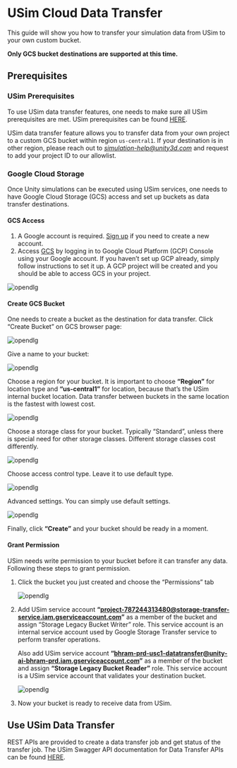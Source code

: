 # USim Cloud Data Transfer

This guide will show you how to transfer your simulation data from USim to your own custom bucket. 

**Only GCS bucket destinations are supported at this time.**

## Prerequisites

### USim Prerequisites
To use USim data transfer features, one needs to make sure all USim prerequisites are met.
USim prerequisites can be found [HERE](https://github.com/Unity-Technologies/Unity-Simulation-Docs).

USim data transfer feature allows you to transfer data from your own project to a custom
GCS bucket within region `us-central1`. If your destination is in other region, please reach out to *simulation-help@unity3d.com* and request to add your project ID to our allowlist. 

### Google Cloud Storage
Once Unity simulations can be executed using USim services, one needs to have Google Cloud Storage (GCS) access and set up buckets as data transfer destinations.

#### GCS Access

1. A Google account is required. [Sign up](https://accounts.google.com/signup/v2/webcreateaccount?hl=en&flowName=GlifWebSignIn&flowEntry=SignUp) if you need to create a new account.
2. Access [GCS](https://cloud.google.com/storage) by logging in to Google Cloud Platform (GCP) Console using your Google account. If you haven’t set up GCP already, simply follow instructions to set it up. A GCP project will be created and you should be able to access GCS in your project.

![opendlg](images/data-transfer-1.png "opendlg")


#### Create GCS Bucket
One needs to create a bucket as the destination for data transfer. Click “Create Bucket” on GCS browser page:

![opendlg](images/data-transfer-2.png "opendlg")

Give a name to your bucket:

![opendlg](images/data-transfer-3.png "opendlg")

Choose a region for your bucket. It is important to choose **“Region”** for location type and **“us-central1”** for location, because that’s the USim internal bucket location. Data transfer between buckets in the same location is the fastest with lowest cost.

![opendlg](images/data-transfer-4.png "opendlg")

Choose a storage class for your bucket. Typically “Standard”, unless there is special need for other storage classes. Different storage classes cost differently.

![opendlg](images/data-transfer-5.png "opendlg")
 
Choose access control type. Leave it to use default type.

![opendlg](images/data-transfer-6.png "opendlg")

Advanced settings. You can simply use default settings. 

![opendlg](images/data-transfer-7.png "opendlg")


Finally, click **“Create”** and your bucket should be ready in a moment.

#### Grant Permission
USim needs write permission to your bucket before it can transfer any data. Following these steps to grant permission.

1. Click the bucket you just created and choose the “Permissions” tab

    ![opendlg](images/data-transfer-8.png "opendlg")

2. Add USim service account **“project-787244313480@storage-transfer-service.iam.gserviceaccount.com”** as a member of the bucket and assign “Storage Legacy Bucket Writer” role. This service account is an internal service account used by Google Storage Transfer service to perform transfer operations.  
    
    Also add USim service account **“bhram-prd-usc1-datatransfer@unity-ai-bhram-prd.iam.gserviceaccount.com”** as a member of the bucket and assign **“Storage Legacy Bucket Reader”** role. This service account is a USim service account that validates your destination bucket.  
    
    ![opendlg](images/data-transfer-9.png "opendlg")

3. Now your bucket is ready to receive data from USim.

## Use USim Data Transfer
REST APIs are provided to create a data transfer job and get status of the transfer job. The USim Swagger API documentation for Data Transfer APIs can be found [HERE](https://api.simulation.unity3d.com/swagger/index.html).
